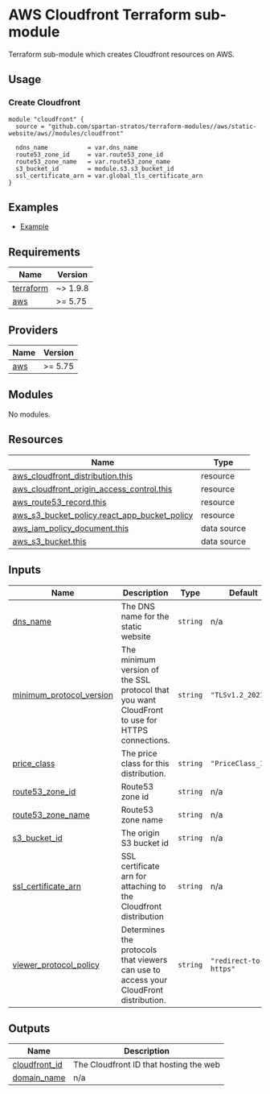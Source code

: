 # AWS Cloudfront Terraform sub-module

Terraform sub-module which creates Cloudfront resources on AWS.

## Usage

### Create Cloudfront

```hcl
module "cloudfront" {
  source = "github.com/spartan-stratos/terraform-modules//aws/static-website/aws//modules/cloudfront"

  ndns_name           = var.dns_name
  route53_zone_id     = var.route53_zone_id
  route53_zone_name   = var.route53_zone_name
  s3_bucket_id        = module.s3.s3_bucket_id
  ssl_certificate_arn = var.global_tls_certificate_arn
}
```

## Examples

- [Example](../../examples/complete/)

<!-- BEGIN_TF_DOCS -->

## Requirements

| Name                                                                      | Version  |
|---------------------------------------------------------------------------|----------|
| <a name="requirement_terraform"></a> [terraform](#requirement\_terraform) | ~> 1.9.8 |
| <a name="requirement_aws"></a> [aws](#requirement\_aws)                   | >= 5.75  |

## Providers

| Name                                              | Version |
|---------------------------------------------------|---------|
| <a name="provider_aws"></a> [aws](#provider\_aws) | >= 5.75 |

## Modules

No modules.

## Resources

| Name                                                                                                                                                      | Type        |
|-----------------------------------------------------------------------------------------------------------------------------------------------------------|-------------|
| [aws_cloudfront_distribution.this](https://registry.terraform.io/providers/hashicorp/aws/latest/docs/resources/cloudfront_distribution)                   | resource    |
| [aws_cloudfront_origin_access_control.this](https://registry.terraform.io/providers/hashicorp/aws/latest/docs/resources/cloudfront_origin_access_control) | resource    |
| [aws_route53_record.this](https://registry.terraform.io/providers/hashicorp/aws/latest/docs/resources/route53_record)                                     | resource    |
| [aws_s3_bucket_policy.react_app_bucket_policy](https://registry.terraform.io/providers/hashicorp/aws/latest/docs/resources/s3_bucket_policy)              | resource    |
| [aws_iam_policy_document.this](https://registry.terraform.io/providers/hashicorp/aws/latest/docs/data-sources/iam_policy_document)                        | data source |
| [aws_s3_bucket.this](https://registry.terraform.io/providers/hashicorp/aws/latest/docs/data-sources/s3_bucket)                                            | data source |

## Inputs

| Name                                                                                                           | Description                                                                                    | Type     | Default               | Required |
|----------------------------------------------------------------------------------------------------------------|------------------------------------------------------------------------------------------------|----------|-----------------------|:--------:|
| <a name="input_dns_name"></a> [dns\_name](#input\_dns\_name)                                                   | The DNS name for the static website                                                            | `string` | n/a                   |   yes    |
| <a name="input_minimum_protocol_version"></a> [minimum\_protocol\_version](#input\_minimum\_protocol\_version) | The minimum version of the SSL protocol that you want CloudFront to use for HTTPS connections. | `string` | `"TLSv1.2_2021"`      |    no    |
| <a name="input_price_class"></a> [price\_class](#input\_price\_class)                                          | The price class for this distribution.                                                         | `string` | `"PriceClass_100"`    |    no    |
| <a name="input_route53_zone_id"></a> [route53\_zone\_id](#input\_route53\_zone\_id)                            | Route53 zone id                                                                                | `string` | n/a                   |   yes    |
| <a name="input_route53_zone_name"></a> [route53\_zone\_name](#input\_route53\_zone\_name)                      | Route53 zone name                                                                              | `string` | n/a                   |   yes    |
| <a name="input_s3_bucket_id"></a> [s3\_bucket\_id](#input\_s3\_bucket\_id)                                     | The origin S3 bucket id                                                                        | `string` | n/a                   |   yes    |
| <a name="input_ssl_certificate_arn"></a> [ssl\_certificate\_arn](#input\_ssl\_certificate\_arn)                | SSL certificate arn for attaching to the Cloudfront distribution                               | `string` | n/a                   |   yes    |
| <a name="input_viewer_protocol_policy"></a> [viewer\_protocol\_policy](#input\_viewer\_protocol\_policy)       | Determines the protocols that viewers can use to access your CloudFront distribution.          | `string` | `"redirect-to-https"` |    no    |

## Outputs

| Name                                                                          | Description                            |
|-------------------------------------------------------------------------------|----------------------------------------|
| <a name="output_cloudfront_id"></a> [cloudfront\_id](#output\_cloudfront\_id) | The Cloudfront ID that hosting the web |
| <a name="output_domain_name"></a> [domain\_name](#output\_domain\_name)       | n/a                                    |
